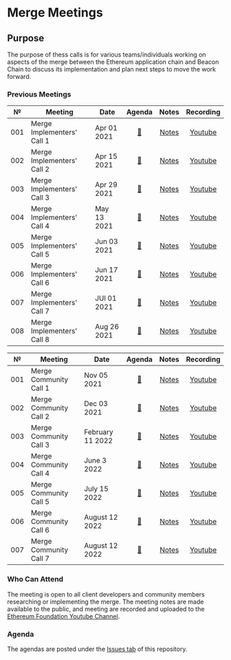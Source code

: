 # Merge Meetings

## Purpose
The purpose of thess calls is for various teams/individuals working on aspects of the merge between the Ethereum application chain and Beacon Chain to discuss its implementation and plan next steps to move the work forward.

### Previous Meetings

 №  | Meeting | Date                             | Agenda           | Notes                  | Recording          |
--- | ------- |--------------------------------  | :--------------: | :--------------------: | :----------------: |
001 | Merge Implementers' Call 1| Apr 01 2021 | [🔗](https://github.com/ethereum/pm/issues/290) | [Notes](/Merge/Meeting%2001.md) | [Youtube](https://www.youtube.com/watch?v=b3hfgLa_GHw&t=3s) |
002 | Merge Implementers' Call 2| Apr 15 2021 | [🔗](https://github.com/ethereum/pm/issues/299) | [Notes](/Merge/Meeting%2002.md) | [Youtube](https://www.youtube.com/watch?v=ODcNpWiLASk) |
003 | Merge Implementers' Call 3| Apr 29 2021 | [🔗](https://github.com/ethereum/pm/issues/305) | [Notes](/Merge/Meeting%2003.md) | [Youtube](https://www.youtube.com/watch?v=KAm718N_bvA) |
004 | Merge Implementers' Call 4| May 13 2021 | [🔗](https://github.com/ethereum/pm/issues/316) | [Notes](/Merge/Meeting%2004.md) | [Youtube](https://www.youtube.com/watch?v=uzjhLPtvTMQ) |
005 | Merge Implementers' Call 5| Jun 03 2021 | [🔗](https://github.com/ethereum/pm/issues/290) | [Notes](/Merge/Meeting%2005.md) | [Youtube](https://www.youtube.com/watch?v=j61FqoQwEHo) |
006 | Merge Implementers' Call 6| Jun 17 2021 | [🔗](https://github.com/ethereum/pm/issues/340) | [Notes](/Merge/Meeting%2006.md) | [Youtube](https://youtu.be/b5gh0Mw2oPU) |
007 | Merge Implementers' Call 7| JUl 01 2021 | [🔗](https://github.com/ethereum/pm/issues/345) | [Notes](/Merge/Meeting%2007.md) | [Youtube](https://www.youtube.com/watch?v=6d944TCNpqc&t=523s) |
008 | Merge Implementers' Call 8| Aug 26 2021 | [🔗](https://github.com/ethereum/pm/issues/378) | [Notes](/Merge/Meeting%2008.md) | [Youtube](https://youtu.be/il0nha1HSiE) |

 №  | Meeting | Date                             | Agenda           | Notes                  | Recording          |
--- | ------- |--------------------------------  | :--------------: | :--------------------: | :----------------: |
001 | Merge Community Call 1| Nov 05 2021 | [🔗](https://github.com/ethereum/pm/issues/402) | [Notes](/Merge/CommunityCall_Meeting_01.md) | [Youtube](https://www.youtube.com/watch?v=_kfS9jAUY6g) |
002 | Merge Community Call 2| Dec 03 2021 | [🔗](https://github.com/ethereum/pm/issues/419) | [Notes](/Merge/CommunityCall_Meeting_02.md) | [Youtube](https://youtu.be/iPw7ixSgA_w) |
003 | Merge Community Call 3| February 11 2022 | [🔗](https://github.com/ethereum/pm/issues/465) | [Notes](/Merge/CommunityCall_Meeting_03.md) | [Youtube](https://www.youtube.com/watch?v=65Pt6oS3kDM) |
004 | Merge Community Call 4| June 3 2022 | [🔗](https://github.com/ethereum/pm/issues/532) | [Notes](https://github.com/ethereum/pm/blob/69e4db23a9e25f8c710b642073dbb2545bc88c31/Merge/CommunityCall_Meeting_04.md) | [Youtube](https://www.youtube.com/watch?v=qG-A5i6x6N8) |
005 | Merge Community Call 5| July 15 2022 | [🔗](https://github.com/ethereum/pm/issues/564) | [Notes](https://github.com/ethereum/pm/blob/master/Merge/CommunityCall_Meeting_05.md) | [Youtube](https://www.youtube.com/watch?v=Wr0B6lSoQi8) |
006 | Merge Community Call 6| August 12 2022 | [🔗](https://github.com/ethereum/pm/issues/580) | [Notes](https://github.com/ethereum/pm/blob/master/Merge/CommunityCall_Meeting_06.md) | [Youtube](https://www.youtube.com/watch?v=AZq1acbjaz4) |
007 | Merge Community Call 7| August 12 2022 | [🔗](https://github.com/ethereum/pm/issues/599) | [Notes](https://github.com/ethereum/pm/blob/master/Merge/CommunityCall_Meeting_07.md) | [Youtube](https://www.youtube.com/watch?v=sfWMYrdC6bg) |


### Who Can Attend
The meeting is open to all client developers and community members researching or implementing the merge. The meeting notes are made available to the public, and meeting are recorded and uploaded to the [Ethereum Foundation Youtube Channel](https://www.youtube.com/channel/UCNOfzGXD_C9YMYmnefmPH0g).

### Agenda

The agendas are posted under the [Issues tab](https://github.com/ethereum/pm/issues/) of this repository. 
